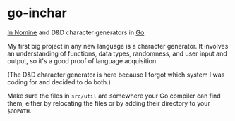 # go-inchar
[In Nomine](http://www.sjgames.com/in-nomine) and D&D character generators in [Go](https://golang.org/)

My first big project in any new language is a character generator. It involves an understanding of functions, data types, randomness, and user input and output, so it's a good proof of language acquisition.

(The D&D character generator is here because I forgot which system I was coding for and decided to do both.)

Make sure the files in `src/util` are somewhere your Go compiler can find them, either by relocating the files or by adding their directory to your `$GOPATH`.